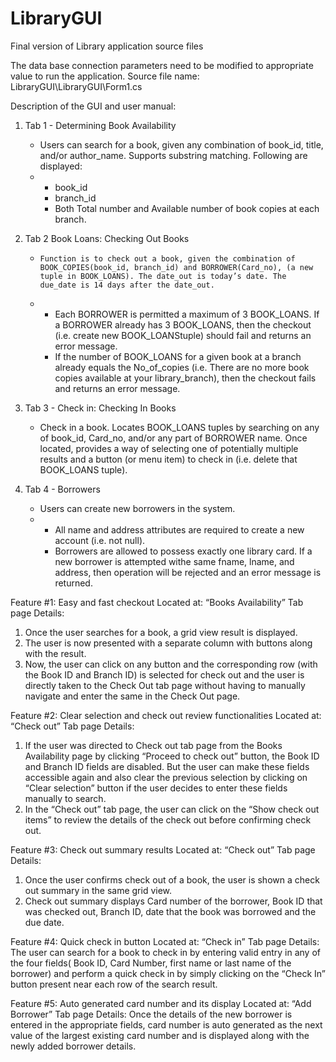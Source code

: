 LibraryGUI
==========

Final version of Library application source files

The data base connection parameters need to be modified to appropriate value
to run the application.
Source file name: LibraryGUI\LibraryGUI\Form1.cs

Description of the GUI and user manual:

1. Tab 1 - Determining Book Availability

	*  Users can search for a book, given any combination of book_id, title, and/or author_name. Supports substring matching. Following are displayed:
	* 
		* book_id
		* branch_id
		* Both Total number and Available number of book copies at each branch. 
		
2. Tab 2  Book Loans:
Checking Out Books

	*     Function is to check out a book, given the combination of BOOK_COPIES(book_id, branch_id) and BORROWER(Card_no), (a new tuple in BOOK_LOANS). The date_out is today’s date. The due_date is 14 days after the date_out.
	* 	* Each BORROWER is permitted a maximum of 3 BOOK_LOANS. If a BORROWER already has 3 BOOK_LOANS, then the checkout (i.e. create new BOOK_LOANStuple) should fail and returns an error message.
		* If the number of BOOK_LOANS for a given book at a branch already equals the No_of_copies (i.e. There are no more book copies available at your library_branch), then the checkout fails and returns an error message.

3. Tab 3 - Check in:
Checking In Books

	* Check in a book. Locates BOOK_LOANS tuples by searching on any of book_id, Card_no, and/or any part of BORROWER name. Once located, provides a way of selecting one of potentially multiple results and a button (or menu item) to check in (i.e. delete that BOOK_LOANS tuple).

4. Tab 4 - Borrowers

	*    Users can create new borrowers in the system. 
	* 
		* All name and address attributes are required to create a new account (i.e. not null).
		* Borrowers are allowed to possess exactly one library card. If a new borrower is attempted withe same fname, lname, and address, then operation will be rejected and an error message is returned.




Feature #1: Easy and fast checkout
       Located at: “Books Availability” Tab page
Details:
1.	Once the user searches for a book, a grid view result is displayed.
2.	The user is now presented with a separate column with buttons along with the result.
3.	Now, the user can click on any button and the corresponding row (with the Book ID and Branch ID) is selected for check out and the user is directly taken to the Check Out tab page
without having to manually navigate and enter the same in the Check Out page.


Feature #2: Clear selection and check out review functionalities
Located at: “Check out” Tab page
Details:
1.	If the user was directed to Check out tab page from the Books Availability page by clicking 
“Proceed to check out” button, the Book ID and Branch ID fields are disabled. But the user can make these fields accessible again and also clear the previous selection by clicking on “Clear selection” button if the user decides to enter these fields manually to search.
2.	In the “Check out” tab page, the user can click on the “Show check out items” to review the 
details of the check out before confirming check out.

Feature #3: Check out summary results
Located at: “Check out” Tab page
Details:
1.	Once the user confirms check out of a book, the user is shown a check out summary in the same grid view.
2.	Check out summary displays Card number of the borrower, Book ID that was checked out, Branch ID, date that the book was borrowed and the due date.

Feature #4: Quick check in button
Located at: “Check in” Tab page
Details:
The user can search for a book to check in by entering valid entry in any of the four fields( Book ID, Card Number, first name or  last name of the borrower) and perform a quick check in by simply clicking on the “Check In” button present near each row of the search result. 


Feature #5: Auto generated card number and its display
Located at: “Add Borrower” Tab page
Details:
Once the details of the new borrower is entered in the appropriate fields,
card number is auto generated as the next value of the largest existing card number 
and is displayed along with the newly added borrower details. 

